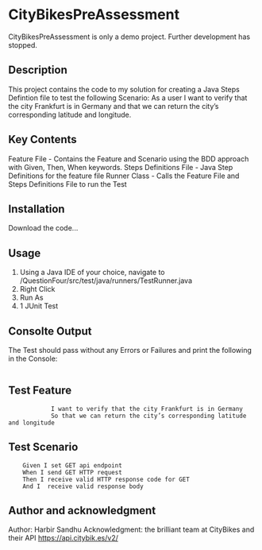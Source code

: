 # CityBikesPreAssessment

CityBikesPreAssessment is only a demo project. Further development has stopped. 

## Description

This project contains the code to my solution for creating a Java Steps Defintion file to test the following Scenario:
As a user I want to verify that the city Frankfurt is in Germany and that we can return the city’s corresponding latitude and longitude.

## Key Contents

Feature File - Contains the Feature and Scenario using the BDD approach with Given, Then, When keywords. 
Steps Definitions File - Java Step Definitions for the feature file
Runner Class - Calls the Feature File and Steps Definitions File to run the Test

## Installation

Download the code...

## Usage

1. Using a Java IDE of your choice, navigate to /QuestionFour/src/test/java/runners/TestRunner.java
2. Right Click
3. Run As
4. 1 JUnit Test

## Consolte Output

The Test should pass without any Errors or Failures and print the following in the Console:

```Response returned as: {"network":{"location":{"city":"Frankfurt","country":"DE","latitude":50.1072,"longitude":8.66375}}}
```

## Test Feature

```Feature: 	As a user
			I want to verify that the city Frankfurt is in Germany
			So that we can return the city’s corresponding latitude and longitude
```

## Test Scenario

```Scenario: GET CityBikes Location
	Given I set GET api endpoint
	When I send GET HTTP request
	Then I receive valid HTTP response code for GET
	And I  receive valid response body  
```

## Author and acknowledgment

Author: Harbir Sandhu
Acknowledgment: the brilliant team at CityBikes and their API https://api.citybik.es/v2/
